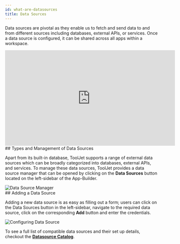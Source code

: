 ```yaml
---
id: what-are-datasources
title: Data Sources
---
```


Data sources are pivotal as they enable us to fetch and send data to and from different sources including databases, external APIs, or services. Once a data source is configured, it can be shared across all apps within a workspace.

<div class="video-container">
    <iframe width="560" height="315" src="https://www.youtube.com/embed/XIDE_zA5VGc?si=n5j4WFcl75Baae1w&rel=0" frameborder="0" allow="accelerometer; autoplay; encrypted-media; gyroscope; picture-in-picture" allowfullscreen></iframe>
</div>

<div>
## Types and Management of Data Sources

Apart from its built-in database, ToolJet supports a range of external data sources which can be broadly categorized into databases, external APIs, and services. To manage these data sources, ToolJet provides a data source manager that can be opened by clicking on the **Data Sources** button located on the left-sidebar of the App-Builder. 

<div style={{textAlign: 'center'}}>
    <img className="screenshot-full" src="/img/tooljet-concepts/what-are-datasources/data-source-manager-v2.png" alt="Data Source Manager" />
</div>

</div>

<div>
## Adding a Data Source

Adding a new data source is as easy as filling out a form; users can click on the Data Sources button in the left-sidebar, navigate to the required data source, click on the corresponding **Add** button and enter the credentials.

<div style={{textAlign: 'center'}}>
    <img className="screenshot-full" src="/img/tooljet-concepts/what-are-datasources/configure-datasource-v2.gif" alt="Configuring Data Source" />
</div>

</div>

To see a full list of compatible data sources and their set up details, checkout the **[Datasource Catalog](/docs/data-sources/overview)**.
